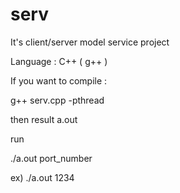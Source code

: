 # serv

It's client/server model service project

Language : C++ ( g++ )

If you want to compile :

g++ serv.cpp -pthread

then result a.out 

run 

./a.out port_number
  
ex)  ./a.out 1234

